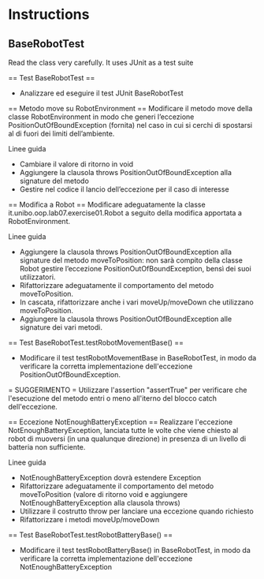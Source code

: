 # Instructions

## BaseRobotTest
Read the class very carefully. It uses JUnit as a test suite 

== Test BaseRobotTest ==
- Analizzare ed eseguire il test JUnit BaseRobotTest

== Metodo move su RobotEnvironment ==
Modificare il metodo move della classe RobotEnvironment in modo che generi l’eccezione 
PositionOutOfBoundException (fornita) nel caso in cui si cerchi di spostarsi al di 
fuori dei limiti dell’ambiente.

Linee guida
- Cambiare il valore di ritorno in void
- Aggiungere la clausola throws PositionOutOfBoundException alla signature del metodo
- Gestire nel codice il lancio dell’eccezione per il caso di interesse


== Modifica a Robot ==
Modificare adeguatamente la classe it.unibo.oop.lab07.exercise01.Robot a seguito della 
modifica apportata a RobotEnvironment.

Linee guida
- Aggiungere la clausola throws PositionOutOfBoundException alla signature del metodo 
  moveToPosition: non sarà compito della classe Robot gestire l’eccezione 
  PositionOutOfBoundException, bensì dei suoi utilizzatori.
- Rifattorizzare adeguatamente il comportamento del metodo moveToPosition.
- In cascata, rifattorizzare anche i vari moveUp/moveDown che
  utilizzano moveToPosition.
- Aggiungere la clausola throws PositionOutOfBoundException alle signature dei vari 
  metodi.
  
== Test BaseRobotTest.testRobotMovementBase() ==
- Modificare il test testRobotMovementBase in BaseRobotTest, in modo da verificare la 
  corretta implementazione dell'eccezione PositionOutOfBoundException.

= SUGGERIMENTO =
Utilizzare l'assertion "assertTrue" per verificare che l'esecuzione del metodo entri o meno
all'iterno del blocco catch dell'eccezione.

  
== Eccezione NotEnoughBatteryException ==
Realizzare l'eccezione NotEnoughBatteryException, lanciata tutte le volte che viene
chiesto al robot di muoversi (in una qualunque direzione) in presenza di un livello di 
batteria non sufficiente.

Linee guida
- NotEnoughBatteryException dovrà estendere Exception
- Rifattorizzare adeguatamente il comportamento del metodo moveToPosition (valore di 
  ritorno void e aggiungere NotEnoughBatteryException alla clausola throws)
- Utilizzare il costrutto throw per lanciare una eccezione quando richiesto
- Rifattorizzare i metodi moveUp/moveDown

== Test BaseRobotTest.testRobotBatteryBase() ==
- Modificare il test testRobotBatteryBase() in BaseRobotTest, in modo da verificare la 
  corretta implementazione dell'eccezione NotEnoughBatteryException 
